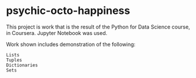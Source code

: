 # psychic-octo-happiness

This project is work that is the result of the Python for Data Science course, in Coursera. Jupyter Notebook was used.

Work shown includes demonstration of the following:

	Lists	
	Tuples
	Dictionaries
	Sets

